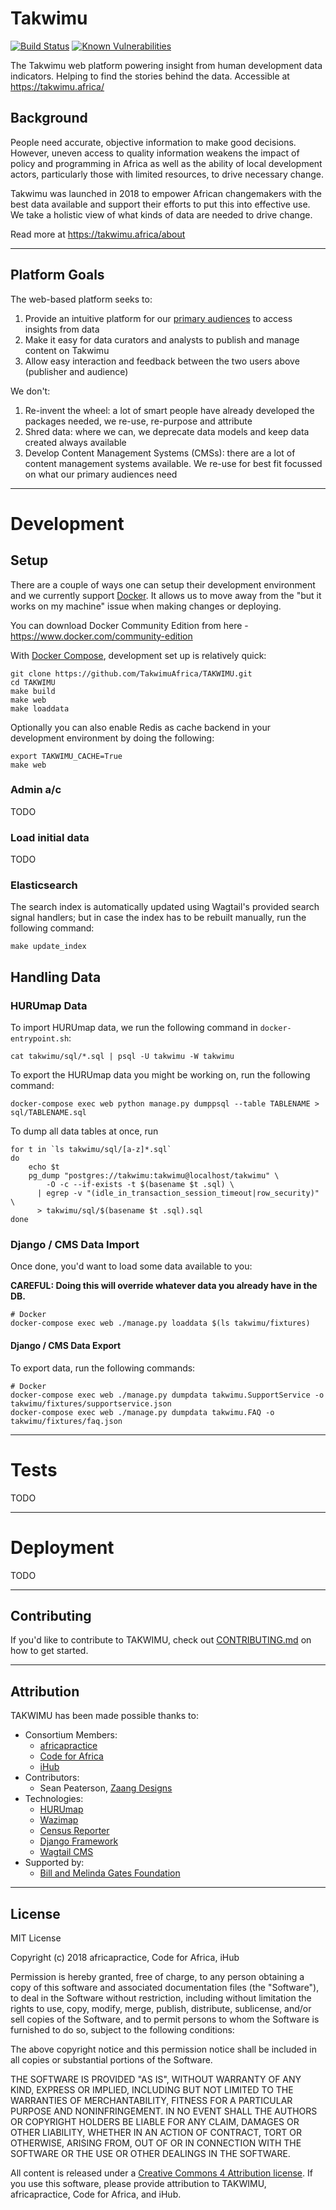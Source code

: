 # Takwimu
[![Build Status](https://travis-ci.org/TakwimuAfrica/Takwimu.svg?branch=master)](https://travis-ci.org/TakwimuAfrica/Takwimu)
[![Known Vulnerabilities](https://snyk.io/test/github/TakwimuAfrica/TAKWIMU/badge.svg?targetFile=requirements.txt)](https://snyk.io/test/github/TakwimuAfrica/TAKWIMU?targetFile=requirements.txt)


The Takwimu web platform powering insight from human development data indicators. Helping to find the stories behind the data. Accessible at https://takwimu.africa/

## Background

People need accurate, objective information to make good decisions. However, uneven access to quality information weakens the impact of policy and programming in Africa as well as the ability of local development actors, particularly those with limited resources, to drive necessary change. 

Takwimu was launched in 2018 to empower African changemakers with the best data available and support their efforts to put this into effective use. We take a holistic view of what kinds of data are needed to drive change. 

Read more at https://takwimu.africa/about

---

## Platform Goals

The web-based platform seeks to:

1. Provide an intuitive platform for our [primary audiences](https://takwim.africa/about#audiences) to access insights from data
2. Make it easy for data curators and analysts to publish and manage content on Takwimu
3. Allow easy interaction and feedback between the two users above (publisher and audience)

We don't:

1. Re-invent the wheel: a lot of smart people have already developed the packages needed, we re-use, re-purpose and attribute
2. Shred data: where we can, we deprecate data models and keep data created always available
3. Develop Content Management Systems (CMSs): there are a lot of content management systems available. We re-use for best fit focussed on what our primary audiences need

---

# Development

## Setup

There are a couple of ways one can setup their development environment and we currently support [Docker](https://www.docker.com/). It allows us to move away from the "but it works on my machine" issue when making changes or deploying.

You can download Docker Community Edition from here - https://www.docker.com/community-edition

With [Docker Compose](https://docs.docker.com/compose/), development set up is relatively quick:

```shell
git clone https://github.com/TakwimuAfrica/TAKWIMU.git
cd TAKWIMU
make build
make web
make loaddata
```

Optionally you can also enable Redis as cache backend in your development environment by doing the following:

```shell
export TAKWIMU_CACHE=True
make web
```

### Admin a/c

TODO

### Load initial data

TODO


### Elasticsearch

The search index is automatically updated using Wagtail's provided search signal handlers; but in case
the index has to be rebuilt manually, run the following command:
```shell
make update_index
```

## Handling Data

### HURUmap Data

To import HURUmap data, we run the following command in `docker-entrypoint.sh`:
```shell
cat takwimu/sql/*.sql | psql -U takwimu -W takwimu
```

To export the HURUmap data you might be working on, run the following command:
```shell
docker-compose exec web python manage.py dumppsql --table TABLENAME > sql/TABLENAME.sql
```

To dump all data tables at once, run

```shell
for t in `ls takwimu/sql/[a-z]*.sql`
do
    echo $t
    pg_dump "postgres://takwimu:takwimu@localhost/takwimu" \
        -O -c --if-exists -t $(basename $t .sql) \
      | egrep -v "(idle_in_transaction_session_timeout|row_security)" \
      > takwimu/sql/$(basename $t .sql).sql
done
```

### Django / CMS Data Import

Once done, you'd want to load some data available to you:

**CAREFUL: Doing this will override whatever data you already have in the DB.**

```shell
# Docker
docker-compose exec web ./manage.py loaddata $(ls takwimu/fixtures)
```

#### Django / CMS Data Export

To export data, run the following commands:
```shell
# Docker
docker-compose exec web ./manage.py dumpdata takwimu.SupportService -o takwimu/fixtures/supportservice.json
docker-compose exec web ./manage.py dumpdata takwimu.FAQ -o takwimu/fixtures/faq.json
```

---

# Tests

TODO

---

# Deployment

TODO

---

## Contributing

If you'd like to contribute to TAKWIMU, check out [CONTRIBUTING.md](CONTRIBUTING.md) on how to get started.

---

## Attribution

TAKWIMU has been made possible thanks to:

- Consortium Members:
    - [africapractice](http://www.africapractice.com)
    - [Code for Africa](https://github.com/CodeForAfrica)
    - [iHub](https://ihub.co.ke)
- Contributors:
    - Sean Peaterson, [Zaang Designs](http://www.zaang.com)
- Technologies:
    - [HURUmap](https://github.com/CodeForAfrica/HURUmap)
    - [Wazimap](https://github.com/OpenUpSA/wazimap)
    - [Census Reporter](https://github.com/censusreporter/censusreporter)
    - [Django Framework](https://djangoproject.com/)
    - [Wagtail CMS](https://wagtail.io)
- Supported by:
    - [Bill and Melinda Gates Foundation](https://www.gatesfoundation.org)

---

## License

MIT License

Copyright (c) 2018 africapractice, Code for Africa, iHub

Permission is hereby granted, free of charge, to any person obtaining a copy
of this software and associated documentation files (the "Software"), to deal
in the Software without restriction, including without limitation the rights
to use, copy, modify, merge, publish, distribute, sublicense, and/or sell
copies of the Software, and to permit persons to whom the Software is
furnished to do so, subject to the following conditions:

The above copyright notice and this permission notice shall be included in all
copies or substantial portions of the Software.

THE SOFTWARE IS PROVIDED "AS IS", WITHOUT WARRANTY OF ANY KIND, EXPRESS OR
IMPLIED, INCLUDING BUT NOT LIMITED TO THE WARRANTIES OF MERCHANTABILITY,
FITNESS FOR A PARTICULAR PURPOSE AND NONINFRINGEMENT. IN NO EVENT SHALL THE
AUTHORS OR COPYRIGHT HOLDERS BE LIABLE FOR ANY CLAIM, DAMAGES OR OTHER
LIABILITY, WHETHER IN AN ACTION OF CONTRACT, TORT OR OTHERWISE, ARISING FROM,
OUT OF OR IN CONNECTION WITH THE SOFTWARE OR THE USE OR OTHER DEALINGS IN THE
SOFTWARE.

All content is released under a [Creative Commons 4 Attribution license](https://creativecommons.org/licenses/by/4.0/). If you use this software, please provide attribution to TAKWIMU, africapractice, Code for Africa, and iHub.
